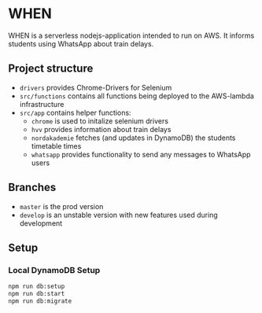 # WHEN
WHEN is a serverless nodejs-application intended to run on AWS. It informs students using WhatsApp about train delays.
## Project structure
- `drivers` provides Chrome-Drivers for Selenium
- `src/functions` contains all functions being deployed to the AWS-lambda infrastructure
- `src/app` contains helper functions: 
  - `chrome` is used to initalize selenium drivers
  - `hvv` provides information about train delays
  - `nordakademie` fetches (and updates in DynamoDB) the students timetable times
  - `whatsapp` provides functionality to send any messages to WhatsApp users
## Branches
- `master` is the prod version
- `develop` is an unstable version with new features used during development
## Setup
### Local DynamoDB Setup
```bash
npm run db:setup
npm run db:start
npm run db:migrate
```